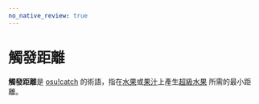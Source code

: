 ```yaml
---
no_native_review: true
---
```


# 觸發距離

**觸發距離**是 [osu!catch](/wiki/Game_mode/osu!catch) 的術語，指在[水果](/wiki/Hit_object/Fruit)或[果汁](/wiki/Hit_object/Juice_stream#drop)上產生[超級水果](/wiki/Hit_object/Hyperfruit) 所需的最小距離。

